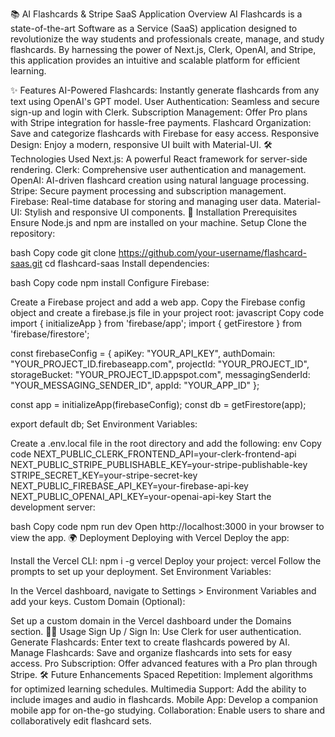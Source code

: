 📚 AI Flashcards & Stripe SaaS Application
Overview
AI Flashcards is a state-of-the-art Software as a Service (SaaS) application designed to revolutionize the way students and professionals create, manage, and study flashcards. By harnessing the power of Next.js, Clerk, OpenAI, and Stripe, this application provides an intuitive and scalable platform for efficient learning.

✨ Features
AI-Powered Flashcards: Instantly generate flashcards from any text using OpenAI's GPT model.
User Authentication: Seamless and secure sign-up and login with Clerk.
Subscription Management: Offer Pro plans with Stripe integration for hassle-free payments.
Flashcard Organization: Save and categorize flashcards with Firebase for easy access.
Responsive Design: Enjoy a modern, responsive UI built with Material-UI.
🛠️ Technologies Used
Next.js: A powerful React framework for server-side rendering.
Clerk: Comprehensive user authentication and management.
OpenAI: AI-driven flashcard creation using natural language processing.
Stripe: Secure payment processing and subscription management.
Firebase: Real-time database for storing and managing user data.
Material-UI: Stylish and responsive UI components.
🚀 Installation
Prerequisites
Ensure Node.js and npm are installed on your machine.
Setup
Clone the repository:

bash
Copy code
git clone https://github.com/your-username/flashcard-saas.git
cd flashcard-saas
Install dependencies:

bash
Copy code
npm install
Configure Firebase:

Create a Firebase project and add a web app.
Copy the Firebase config object and create a firebase.js file in your project root:
javascript
Copy code
import { initializeApp } from 'firebase/app';
import { getFirestore } from 'firebase/firestore';

const firebaseConfig = {
  apiKey: "YOUR_API_KEY",
  authDomain: "YOUR_PROJECT_ID.firebaseapp.com",
  projectId: "YOUR_PROJECT_ID",
  storageBucket: "YOUR_PROJECT_ID.appspot.com",
  messagingSenderId: "YOUR_MESSAGING_SENDER_ID",
  appId: "YOUR_APP_ID"
};

const app = initializeApp(firebaseConfig);
const db = getFirestore(app);

export default db;
Set Environment Variables:

Create a .env.local file in the root directory and add the following:
env
Copy code
NEXT_PUBLIC_CLERK_FRONTEND_API=your-clerk-frontend-api
NEXT_PUBLIC_STRIPE_PUBLISHABLE_KEY=your-stripe-publishable-key
STRIPE_SECRET_KEY=your-stripe-secret-key
NEXT_PUBLIC_FIREBASE_API_KEY=your-firebase-api-key
NEXT_PUBLIC_OPENAI_API_KEY=your-openai-api-key
Start the development server:

bash
Copy code
npm run dev
Open http://localhost:3000 in your browser to view the app.
🌍 Deployment
Deploying with Vercel
Deploy the app:

Install the Vercel CLI: npm i -g vercel
Deploy your project: vercel
Follow the prompts to set up your deployment.
Set Environment Variables:

In the Vercel dashboard, navigate to Settings > Environment Variables and add your keys.
Custom Domain (Optional):

Set up a custom domain in the Vercel dashboard under the Domains section.
🧑‍💻 Usage
Sign Up / Sign In: Use Clerk for user authentication.
Generate Flashcards: Enter text to create flashcards powered by AI.
Manage Flashcards: Save and organize flashcards into sets for easy access.
Pro Subscription: Offer advanced features with a Pro plan through Stripe.
🛠️ Future Enhancements
Spaced Repetition: Implement algorithms for optimized learning schedules.
Multimedia Support: Add the ability to include images and audio in flashcards.
Mobile App: Develop a companion mobile app for on-the-go studying.
Collaboration: Enable users to share and collaboratively edit flashcard sets.
